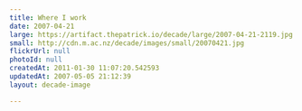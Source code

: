```yaml
---
title: Where I work
date: 2007-04-21
large: https://artifact.thepatrick.io/decade/large/2007-04-21-2119.jpg
small: http://cdn.m.ac.nz/decade/images/small/20070421.jpg
flickrUrl: null
photoId: null
createdAt: 2011-01-30 11:07:20.542593
updatedAt: 2007-05-05 21:12:39
layout: decade-image

---
```


